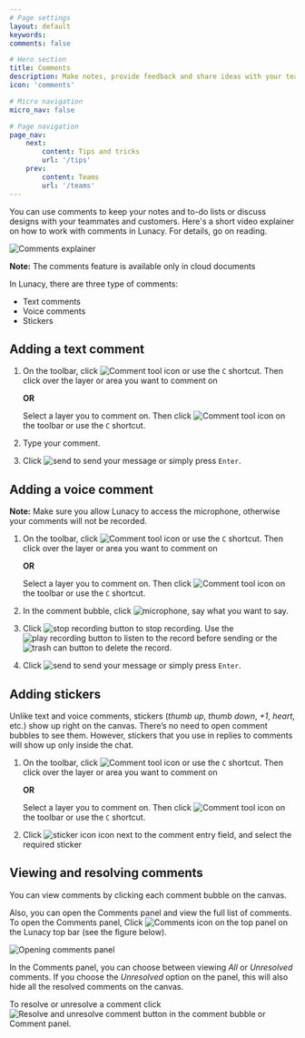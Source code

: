 ```yaml
---
# Page settings
layout: default
keywords:
comments: false

# Hero section
title: Comments
description: Make notes, provide feedback and share ideas with your teammates
icon: 'comments'

# Micro navigation
micro_nav: false

# Page navigation
page_nav:
    next:
        content: Tips and tricks
        url: '/tips'
    prev:
        content: Teams
        url: '/teams'
---
```



You can use comments to keep your notes and to-do lists or discuss designs with your teammates and customers. Here's a short video explainer on how to work with comments in Lunacy. For details, go on reading.

![Comments explainer](/lunacy-docs/public/comments-to-layers-1024.gif)


<div class="callout callout--warning">
    <p><strong>Note:</strong> The comments feature is available only in cloud documents</p>
</div>

In Lunacy, there are three type of comments:

* Text comments
* Voice comments
* Stickers

## Adding a text comment

1. On the toolbar, click ![Comment tool icon](/lunacy-docs/public/comment_icon.png) or use the `C` shortcut. Then click over the layer or area you want to comment on

    **OR**

    Select a layer you to comment on. Then click ![Comment tool icon](/lunacy-docs/public/comment_icon.png) on the toolbar or use the `C` shortcut.

2. Type your comment.
3. Click ![send](/lunacy-docs/public/Paper_Plane_Icon.png) to send your message or simply press `Enter`.

## Adding a voice comment

<div class="callout callout--warning">
    <p><strong>Note:</strong> Make sure you allow Lunacy to access the microphone, otherwise your comments will not be recorded.</p>
</div>

1. On the toolbar, click ![Comment tool icon](/lunacy-docs/public/comment_icon.png) or use the `C` shortcut. Then click over the layer or area you want to comment on

    **OR**

    Select a layer you to comment on. Then click ![Comment tool icon](/lunacy-docs/public/comment_icon.png) on the toolbar or use the `C` shortcut.

2. In the comment bubble, click ![microphone](/lunacy-docs/public/Microphone_Icon.png), say what you want to say. 
3. Click ![stop recording button](/lunacy-docs/public/stop_voice_comment_icon.png) to stop recording. Use the ![play recording](/lunacy-docs/public/play_voice_comment_icon.png) button to listen to the record before sending or the ![trash can button](/lunacy-docs/public/trash_can_icon.png) to delete the record.
4. Click ![send](/lunacy-docs/public/Paper_Plane_Icon.png) to send your message or simply press `Enter`.


## Adding stickers

Unlike text and voice comments, stickers (*thumb up*, *thumb down*, *+1*, *heart*, etc.) show up right on the canvas. There’s no need to open comment bubbles to see them. However, stickers that you use in replies to comments will show up only inside the chat.

1. On the toolbar, click ![Comment tool icon](/lunacy-docs/public/comment_icon.png) or use the `C` shortcut. Then click over the layer or area you want to comment on

    **OR**

    Select a layer you to comment on. Then click ![Comment tool icon](/lunacy-docs/public/comment_icon.png) on the toolbar or use the `C` shortcut.

2. Click ![sticker icon](/lunacy-docs/public/sticker_icon.png) icon next to the comment entry field, and select the required sticker


## Viewing and resolving comments

You can view comments by clicking each comment bubble on the canvas.

Also, you can open the Comments panel and view the full list of comments. To open the Comments panel, Click ![Comments icon on the top panel](/lunacy-docs/public/comments_toppanel_icon.png) on the Lunacy top bar (see the figure below).


![Opening comments panel](/lunacy-docs/public/opening_comments_panel.png)

In the Comments panel, you can choose between viewing *All* or *Unresolved* comments. If you choose the *Unresolved* option on the panel, this will also hide all the resolved comments on the canvas.

To resolve or unresolve a comment click ![Resolve and unresolve comment button](/lunacy-docs/public/resolve_comment_icon.png) in the comment bubble or Comment panel.




